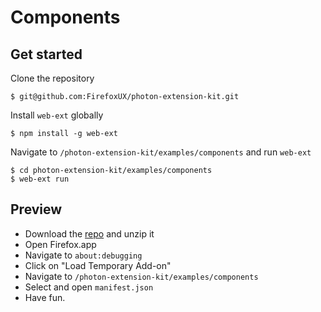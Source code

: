 # Components

## Get started

Clone the repository

```
$ git@github.com:FirefoxUX/photon-extension-kit.git
```

Install `web-ext` globally

```
$ npm install -g web-ext
```

Navigate to `/photon-extension-kit/examples/components` and run `web-ext`

```
$ cd photon-extension-kit/examples/components
$ web-ext run
```

## Preview

- Download the [repo](https://github.com/FirefoxUX/photon-extension-kit/archive/photon.zip) and unzip it
- Open Firefox.app
- Navigate to `about:debugging`
- Click on "Load Temporary Add-on"
- Navigate to `/photon-extension-kit/examples/components`
- Select and open `manifest.json`
- Have fun. 